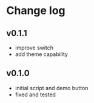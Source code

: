 <!-- dark-switch -->

# Change log

## v0.1.1
- improve switch
- add theme capability

## v0.1.0
- initial script and demo button
- fixed and tested
